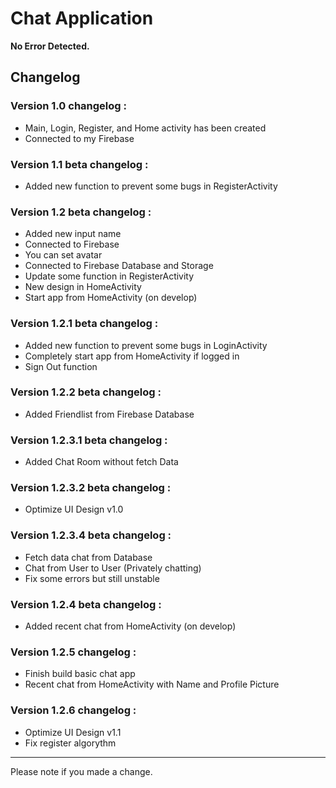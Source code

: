 # Chat Application
**No Error Detected.**

Changelog
-------
### Version 1.0 changelog :
- Main, Login, Register, and Home activity has been created
- Connected to my Firebase

### Version 1.1 beta changelog :
- Added new function to prevent some bugs in RegisterActivity

### Version 1.2 beta changelog :
- Added new input name
- Connected to Firebase
- You can set avatar
- Connected to Firebase Database and Storage
- Update some function in RegisterActivity
- New design in HomeActivity
- Start app from HomeActivity (on develop)

### Version 1.2.1 beta changelog :
- Added new function to prevent some bugs in LoginActivity
- Completely start app from HomeActivity if logged in
- Sign Out function

### Version 1.2.2 beta changelog :
- Added Friendlist from Firebase Database

### Version 1.2.3.1 beta changelog :
- Added Chat Room without fetch Data

### Version 1.2.3.2 beta changelog :
- Optimize UI Design v1.0

### Version 1.2.3.4 beta changelog :
- Fetch data chat from Database
- Chat from User to User (Privately chatting)
- Fix some errors but still unstable

### Version 1.2.4 beta changelog :
- Added recent chat from HomeActivity (on develop)

### Version 1.2.5 changelog :
- Finish build basic chat app
- Recent chat from HomeActivity with Name and Profile Picture

### Version 1.2.6 changelog :
- Optimize UI Design v1.1
- Fix register algorythm
-------
Please note if you made a change.